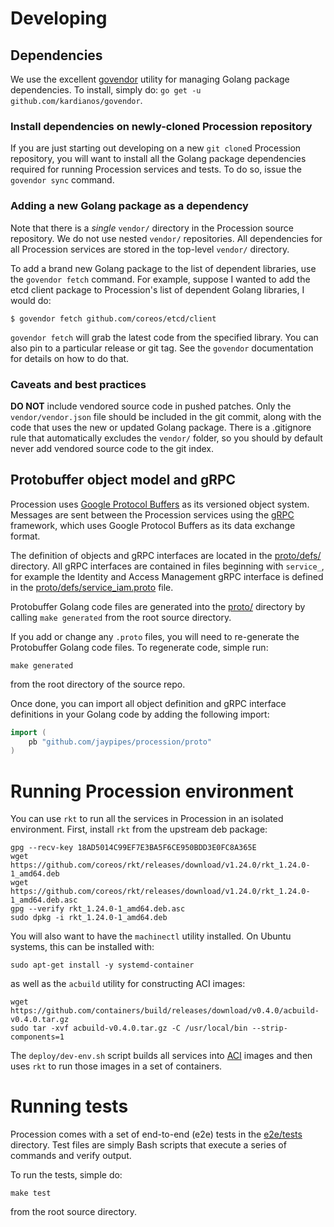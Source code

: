 # Developing

## Dependencies

We use the excellent [govendor](https://github.com/kardianos/govendor) utility
for managing Golang package dependencies. To install, simply do: `go get -u
github.com/kardianos/govendor`.

### Install dependencies on newly-cloned Procession repository

If you are just starting out developing on a new `git clone`d Procession
repository, you will want to install all the Golang package dependencies
required for running Procession services and tests. To do so, issue the
`govendor sync` command.

### Adding a new Golang package as a dependency

Note that there is a *single* `vendor/` directory in the Procession source
repository. We do not use nested `vendor/` repositories. All dependencies for
all Procession services are stored in the top-level `vendor/` directory.

To add a brand new Golang package to the list of dependent libraries, use the
`govendor fetch` command. For example, suppose I wanted to add the etcd client
package to Procession's list of dependent Golang libraries, I would do:

```
$ govendor fetch github.com/coreos/etcd/client
```

`govendor fetch` will grab the latest code from the specified library. You can
also pin to a particular release or git tag. See the `govendor` documentation
for details on how to do that.

### Caveats and best practices

**DO NOT** include vendored source code in pushed patches. Only the
`vendor/vendor.json` file should be included in the git commit, along with the
code that uses the new or updated Golang package. There is a .gitignore rule
that automatically excludes the `vendor/` folder, so you should by default
never add vendored source code to the git index.

## Protobuffer object model and gRPC

Procession uses [Google Protocol
Buffers](https://developers.google.com/protocol-buffers/) as its versioned
object system. Messages are sent between the Procession services using the
[gRPC](http://www.grpc.io/) framework, which uses Google Protocol Buffers as
its data exchange format.

The definition of objects and gRPC interfaces are located in the
[proto/defs/](../proto/defs/) directory. All gRPC interfaces are contained in
files beginning with `service_`, for example the Identity and Access Management
gRPC interface is defined in the
[proto/defs/service\_iam.proto](../proto/defs/service_iam.proto) file.

Protobuffer Golang code files are generated into the [proto/](proto) directory
by calling `make generated` from the root source directory.

If you add or change any `.proto` files, you will need to re-generate the
Protobuffer Golang code files. To regenerate code, simple run:

```
make generated
```

from the root directory of the source repo.

Once done, you can import all object definition and gRPC interface definitions
in your Golang code by adding the following import:

```go
import (
    pb "github.com/jaypipes/procession/proto"
)
```

# Running Procession environment

You can use `rkt` to run all the services in Procession in an isolated environment.
First, install `rkt` from the upstream deb package:

```
gpg --recv-key 18AD5014C99EF7E3BA5F6CE950BDD3E0FC8A365E
wget https://github.com/coreos/rkt/releases/download/v1.24.0/rkt_1.24.0-1_amd64.deb
wget https://github.com/coreos/rkt/releases/download/v1.24.0/rkt_1.24.0-1_amd64.deb.asc
gpg --verify rkt_1.24.0-1_amd64.deb.asc
sudo dpkg -i rkt_1.24.0-1_amd64.deb
```

You will also want to have the `machinectl` utility installed. On Ubuntu
systems, this can be installed with:

```
sudo apt-get install -y systemd-container
```

as well as the `acbuild` utility for constructing ACI images:

```
wget https://github.com/containers/build/releases/download/v0.4.0/acbuild-v0.4.0.tar.gz
sudo tar -xvf acbuild-v0.4.0.tar.gz -C /usr/local/bin --strip-components=1
```

The `deploy/dev-env.sh` script builds all services into [ACI]() images and then
uses `rkt` to run those images in a set of containers.

# Running tests

Procession comes with a set of end-to-end (e2e) tests in the
[e2e/tests](../e2e/tests) directory. Test files are simply Bash scripts that
execute a series of commands and verify output.

To run the tests, simple do:

```
make test
```

from the root source directory.

